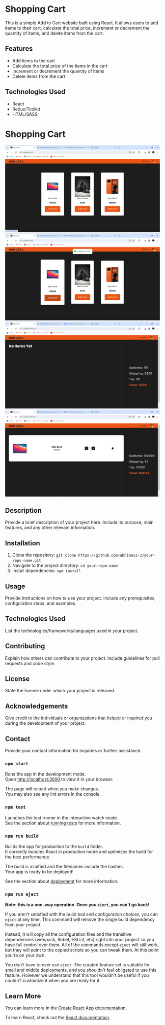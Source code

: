 # Shopping Cart
This is a simple Add to Cart website built using React. It allows users to add items to their cart, calculate the total price, increment or decrement the quantity of items, and delete items from the cart.
## Features
- Add items to the cart
- Calculate the total price of the items in the cart
- Increment or decrement the quantity of items
- Delete items from the cart
## Technologies Used
- React
- Redux/Toolkit
- HTML/SASS

# Shopping Cart

![Project Screenshot](https://github.com/abhinav2-3/Assets/blob/master/Screenshot%20(124).png?raw=true)
![Project Screenshot](https://github.com/abhinav2-3/Assets/blob/master/Screenshot%20(123).png?raw=true)
![Project Screenshot](https://github.com/abhinav2-3/Assets/blob/master/Screenshot%20(126).png?raw=true)
![Project Screenshot](https://github.com/abhinav2-3/Assets/blob/master/Screenshot%20(125).png?raw=true)

## Description

Provide a brief description of your project here. Include its purpose, main features, and any other relevant information.

## Installation

1. Clone the repository: `git clone https://github.com/abhinav2-3/your-repo-name.git`
2. Navigate to the project directory: `cd your-repo-name`
3. Install dependencies: `npm install`

## Usage

Provide instructions on how to use your project. Include any prerequisites, configuration steps, and examples.

## Technologies Used

List the technologies/frameworks/languages used in your project.

## Contributing

Explain how others can contribute to your project. Include guidelines for pull requests and code style.

## License

State the license under which your project is released.

## Acknowledgements

Give credit to the individuals or organizations that helped or inspired you during the development of your project.

## Contact

Provide your contact information for inquiries or further assistance.

### `npm start`

Runs the app in the development mode.\
Open [http://localhost:3000](http://localhost:3000) to view it in your browser.

The page will reload when you make changes.\
You may also see any lint errors in the console.

### `npm test`

Launches the test runner in the interactive watch mode.\
See the section about [running tests](https://facebook.github.io/create-react-app/docs/running-tests) for more information.

### `npm run build`

Builds the app for production to the `build` folder.\
It correctly bundles React in production mode and optimizes the build for the best performance.

The build is minified and the filenames include the hashes.\
Your app is ready to be deployed!

See the section about [deployment](https://facebook.github.io/create-react-app/docs/deployment) for more information.

### `npm run eject`

**Note: this is a one-way operation. Once you `eject`, you can't go back!**

If you aren't satisfied with the build tool and configuration choices, you can `eject` at any time. This command will remove the single build dependency from your project.

Instead, it will copy all the configuration files and the transitive dependencies (webpack, Babel, ESLint, etc) right into your project so you have full control over them. All of the commands except `eject` will still work, but they will point to the copied scripts so you can tweak them. At this point you're on your own.

You don't have to ever use `eject`. The curated feature set is suitable for small and middle deployments, and you shouldn't feel obligated to use this feature. However we understand that this tool wouldn't be useful if you couldn't customize it when you are ready for it.

## Learn More

You can learn more in the [Create React App documentation](https://facebook.github.io/create-react-app/docs/getting-started).

To learn React, check out the [React documentation](https://reactjs.org/).
